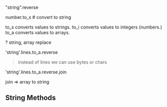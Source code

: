 "string".reverse

number.to_s # convert to string

to_s converts values to strings.
to_i converts values to integers (numbers.)
to_a converts values to arrays.

? string, array replace


'string'.lines.to_a.reverse
> instead of lines we can use bytes or chars

'string'.lines.to_a.reverse.join

join => array to string


## String Methods
